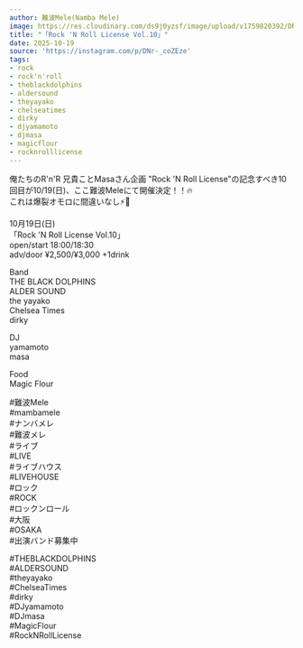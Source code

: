 ```yaml
---
author: 難波Mele(Namba Mele)
image: https://res.cloudinary.com/ds9j0yzsf/image/upload/v1759820392/DNr-_coZEze.jpg
title: "「Rock 'N Roll License Vol.10」"
date: 2025-10-19
source: 'https://instagram.com/p/DNr-_coZEze'
tags:
- rock
- rock'n'roll
- theblackdolphins
- aldersound
- theyayako
- chelseatimes
- dirky
- djyamamoto
- djmasa
- magicflour
- rocknrolllicense
---
```

俺たちのR'n'R 兄貴ことMasaさん企画 "Rock 'N Roll License"の記念すべき10回目が10/19(日)、ここ難波Meleにて開催決定！！🔥<br>
これは爆裂オモロに間違いなし⚡🦖

10月19日(日)<br>
「Rock 'N Roll License Vol.10」<br>
open/start 18:00/18:30<br>
adv/door ¥2,500/¥3,000 +1drink

Band<br>
THE BLACK DOLPHINS<br>
ALDER SOUND<br>
the yayako<br>
Chelsea Times<br>
dirky

DJ<br>
yamamoto<br>
masa

Food<br>
Magic Flour

#難波Mele<br>
#mambamele<br>
#ナンバメレ<br>
#難波メレ<br>
#ライブ<br>
#LIVE<br>
#ライブハウス<br>
#LIVEHOUSE<br>
#ロック<br>
#ROCK<br>
#ロックンロール<br>
#大阪<br>
#OSAKA<br>
#出演バンド募集中

#THEBLACKDOLPHINS<br>
#ALDERSOUND<br>
#theyayako<br>
#ChelseaTimes<br>
#dirky<br>
#DJyamamoto<br>
#DJmasa<br>
#MagicFlour<br>
#RockNRollLicense